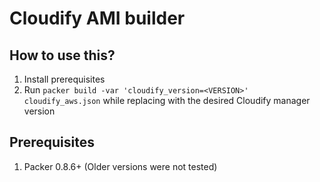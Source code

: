 # Cloudify AMI builder

## How to use this?

1. Install prerequisites
2. Run `packer build -var 'cloudify_version=<VERSION>' cloudify_aws.json` while replacing <VERSION> with the desired Cloudify manager version

## Prerequisites

1. Packer 0.8.6+ (Older versions were not tested)
